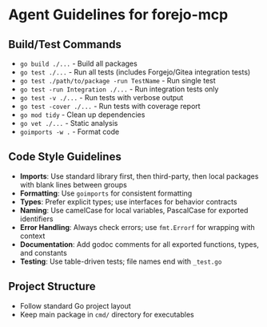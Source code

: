 # Agent Guidelines for forejo-mcp

## Build/Test Commands
- `go build ./...` - Build all packages
- `go test ./...` - Run all tests (includes Forgejo/Gitea integration tests)
- `go test ./path/to/package -run TestName` - Run single test
- `go test -run Integration ./...` - Run integration tests only
- `go test -v ./...` - Run tests with verbose output
- `go test -cover ./...` - Run tests with coverage report
- `go mod tidy` - Clean up dependencies
- `go vet ./...` - Static analysis
- `goimports -w .` - Format code

## Code Style Guidelines
- **Imports**: Use standard library first, then third-party, then local packages with blank lines between groups
- **Formatting**: Use `goimports` for consistent formatting
- **Types**: Prefer explicit types; use interfaces for behavior contracts
- **Naming**: Use camelCase for local variables, PascalCase for exported identifiers
- **Error Handling**: Always check errors; use `fmt.Errorf` for wrapping with context
- **Documentation**: Add godoc comments for all exported functions, types, and constants
- **Testing**: Use table-driven tests; file names end with `_test.go`

## Project Structure
- Follow standard Go project layout
- Keep main package in `cmd/` directory for executables
